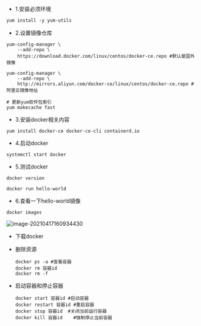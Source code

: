 - 1.安装必须环境

```xml
yum install -y yum-utils
```

- 2.设置镜像仓库

```shell
yum-config-manager \
    --add-repo \
    https://download.docker.com/linux/centos/docker-ce.repo #默认是国外镜像
    
yum-config-manager \
    --add-repo \    
    http://mirrors.aliyun.com/docker-ce/linux/centos/docker-ce.repo #阿里云镜像地址
    
# 更新yum软件包索引
yum makecache fast
```

- 3.安装docker相关内容

```shell
yum install docker-ce docker-ce-cli containerd.io
```

- 4.启动docker

```shell
systemctl start docker
```

- 5.测试docker

```
docker version

docker run hello-world
```

- 6.查看一下hello-world镜像

```
docker images
```

![image-20210417160934430](https://cdn.jsdelivr.net/gh/kongbaizz/myimages/images3/20210423134152.png)

- 下载docker

- 删除资源

  ```shell
  docker ps -a #查看容器
  docker rm 容器id
  docker rm -f  
  ```

  

- 启动容器和停止容器

  ```shell
  docker start 容器id	#启动容器
  docker restart 容器id #重启容器
  docker stop 容器id	#关闭当前运行容器
  docker kill 容器id    #强制停止当前容器
  ```

  